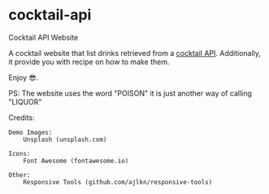 # cocktail-api
Cocktail API Website

A cocktail website that list drinks retrieved from a [cocktail API](https://www.thecocktaildb.com/api.php). Additionally, it provide you with recipe on how to make them.

Enjoy 😎.

PS: The website uses the word "POISON" it is just another way of calling "LIQUOR"


Credits:

	Demo Images:
		Unsplash (unsplash.com)

	Icons:
		Font Awesome (fontawesome.io)

	Other:
		Responsive Tools (github.com/ajlkn/responsive-tools)
